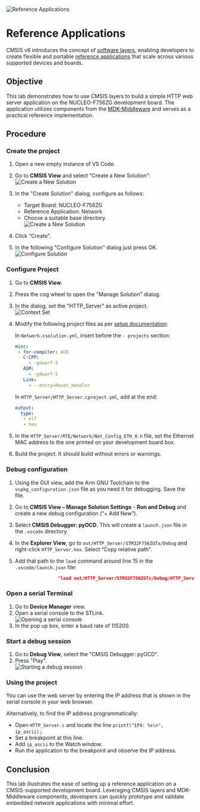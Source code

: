 ![Reference Applications](./img/RefAppWorkflow.png)

# Reference Applications

CMSIS v6 introduces the concept of
[software layers](https://open-cmsis-pack.github.io/cmsis-toolbox/build-overview/#software-layers), enabling developers
to create flexible and portable
[reference applications](https://open-cmsis-pack.github.io/cmsis-toolbox/ReferenceApplications/) that scale across
various supported devices and boards.

## Objective

This lab demonstrates how to use CMSIS layers to build a simple HTTP web server application on the NUCLEO-F756ZG
development board. The application utilizes components from the
[MDK-Middleware](https://github.com/ARM-software/MDK-Middleware) and serves as a practical reference implementation.

## Procedure

### Create the project

1. Open a new empty instance of VS Code.
2. Go to **CMSIS View** and select “Create a New Solution”:  
   ![Create a New Solution](./img/CreateNewSolution.png)
3. In the "Create Solution" dialog, configure as follows:
   
   - Target Board: NUCLEO-F756ZG  
   - Reference Application: Network  
   - Choose a suitable base directory.  
   ![Create a New Solution](./img/CreateNetworkApp.png)
4. Click “Create”.
5. In the following "Configure Solution" dialog just press OK.  
   ![Configure Solution](./img/ConfigureSolution.png)

### Configure Project

1. Go to **CMSIS View**.
2. Press the cog wheel to open the "Manage Solution" dialog.
3. In the dialog, set the "HTTP_Server" as active project.  
   ![Context Set](./img/ContextSet.png)  
4. Modify the following project files as per
   [setup documentation](https://github.com/Open-CMSIS-Pack/vscode-cmsis-debugger/blob/main/docs/setup.md):

   In `Network.csolution.yml`, insert before the `- projects` section:

   ```yml
   misc:
    - for-compiler: AC6
      C-CPP:
        - -gdwarf-5
      ASM:
        - -gdwarf-5
      Link:
        - --entry=Reset_Handler
   ```

   In `HTTP_Server/HTTP_Server.cproject.yml`, add at the end:

   ```yml
   output:
     type:
      - elf
      - hex
   ```

5. In the `HTTP_Server/RTE/Network/Net_Config_ETH_0.h` file, set the Ethernet MAC address to the one printed on your
   development board box.
6. Build the project. It should build without errors or warnings.

### Debug configuration

1. Using the GUI view, add the Arm GNU Toolchain to the `vcpkg_configuration.json` file as you need it for debugging.
   Save the file.
2. Go to **CMSIS View – Manage Solution Settings** - **Run and Debug** and create a new debug configuration
   (“+ Add New”).
3. Select **CMSIS Debugger: pyOCD**. This will create a `launch.json` file in the `.vscode` directory.
4. In the **Explorer View**, go to `out/HTTP_Server/STM32F756ZGTx/Debug` and right-click `HTTP_Server.hex`.
   Select “Copy relative path”.
5. Add that path to the `load` command around line 15 in the `.vscode/launch.json` file:

   ```json
                   "load out/HTTP_Server/STM32F756ZGTx/Debug/HTTP_Server.hex",
   ```

### Open a serial Terminal

1. Go to **Device Manager** view.
2. Open a serial console to the STLink.  
   ![Opening a serial console](./img/DeviceManagerView.png)
3. In the pop up box, enter a baud rate of 115200.

### Start a debug session

1. Go to **Debug View**, select the "CMSIS Debugger: pyOCD".
2. Press "Play".  
   ![Starting a debug session](./img/DebugView.png)

### Using the project

You can use the web server by entering the IP address that is shown in the serial console in your web browser.

Alternatively, to find the IP address programmatically:

- Open `HTTP_Server.c` and locate the line `printf("IP4: %s\n", ip_ascii);`.
- Set a breakpoint at this line.
- Add `ip_ascii` to the Watch window.
- Run the application to the breakpoint and observe the IP address.

## Conclusion

This lab illustrates the ease of setting up a reference application on a CMSIS-supported development board. Leveraging
CMSIS layers and MDK-Middleware components, developers can quickly prototype and validate embedded network
applications with minimal effort.

